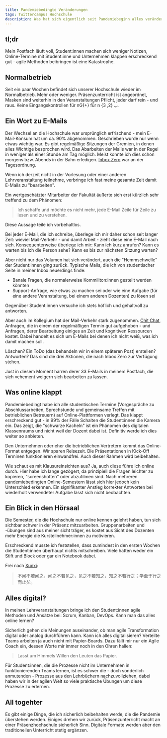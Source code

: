 ```yaml
---
title: Pandemiebedingte Veränderungen
tags: Twittercampus Hochschule
description: Was hat sich eigentlich seit Pandemiebeginn alles verändert? 
---
```


## tl;dr

Mein Postfach läuft voll, Student:innen machen sich weniger Notizen, Online-Termine mit Student:inne und Unternehmen klappen erschreckend gut - agile Methoden beibringen ist eine Katastrophe. 

## Normalbetrieb

Seit ein paar Wochen befindet sich unserer Hochschule wieder im Normalbetrieb. Mehr oder weniger. Präsenzunterricht ist angeordnet, Masken sind weiterhin in den Veranstaltungen Pflicht, jeder darf rein - und raus. Keine Eingangskontrollen für nG{+} für n &#2208; {2, 3}.

## Ein Wort zu E-Mails

Der Wechsel an die Hochschule war ursprünglich erfrischend - mein E-Mail-Konsum hat um ca. 90% abgenommen. Geschrieben wurde nur wenn etwas wichtig war. Es gibt regelmäßige Sitzungen der Gremien, in denen alles Wichtige besprochen wird. Das Abarbeiten der Mails war in der Regel in weniger als einer Stunde am Tag möglich. Meist konnte ich dies schon morgens bzw. Abends in der Bahn erledigen. [Inbox Zero](Ihttps://www.43folders.com/43-folders-series-inbox-zero) war an der Tagesordnung.

Wenn ich derzeit nicht in der Vorlesung oder einer anderen Lehrveranstaltung teilnehme, verbringe ich fast meine gesamte Zeit damit E-Mails zu "bearbeiten".

Ein wertgeschätzter Mitarbeiter der Fakultät äußerte sich erst kürzlich sehr treffend zu dem Phänomen: 

> Ich schaffe und möchte es nicht mehr, jede E-Mail Zeile für Zeile zu lesen und zu verstehen. 

Diese Aussage teile ich vorbehaltlos.  

Bei jeder E-Mail, die ich schreibe, überlege ich mir daher schon seit langer Zeit: wieviel Mail-Verkehr - und damit Arbeit - zieht diese eine E-Mail nach sich. Konsequenterweise überlege ich mir: Kann ich kurz anrufen? Kann es warten bis ich die Person sehe? Kann es bis zur nächsten Sitzung warten? 

Aber nicht nur das Volumen hat sich verändert, auch die "Hemmschwelle" der Student:innen ging zurück. Typische Mails, die ich von studentischer Seite in meiner Inbox neuerdings finde: 

- Banale Fragen, die normalerweise Kommiliton:innen gestellt werden könnten 
- Support-Anfrage, wie etwas zu machen sei oder wie eine Aufgabe (für eine andere Veranstaltung, bei einem anderen Dozenten) zu lösen sei 

Gegenüber Student:innen versuche ich stets höflich und  gehaltvoll zu antworten.

Aber auch im Kollegium hat der Mail-Verkehr stark zugenommen. [Chit Chat](https://www.urbandictionary.com/define.php?term=Chit%20Chat), Anfragen, die in einem der regelmäßigen Termin gut aufgehoben - und Anfragen, derer Bearbeitung einiges an Zeit und kognitiven Ressourcen kostet. Dabei handelt es sich um E-Mails bei denen ich nicht weiß, was ich damit machen soll. 

Löschen? Ein ToDo (das behandeln wir in einem späteren Post) erstellen? Antworten? Das sind die drei Aktionen, die nach Inbox Zero zur Verfügung stehen.

Just in diesem Moment harren derer 33 E-Mails in meinem Postfach, die sich vehement weigern sich bearbeiten zu lassen. 

## Was online klappt 

Pandemiebedingt habe ich alle studentischen Termine (Vorgespräche zu Abschlussarbeiten, Sprechstunde und gemeinsame Treffen mit betrieblichen Betreuern) auf Online-Plattformen verlegt. Das klappt erschreckend gut - in 99% der Fälle Schalten die Student:innen die Kamera ein. Das zeigt, die "schwarze Kacheln" ist ein Phänomen des digitalen Klassenraums und nicht weil der Dozent dabei ist. Definitiv werde ich dies weiter so anbieten. 

Den Unternehmen oder eher die betrieblichen Vertretern kommt das Online-Format entgegen. Wir sparen Reisezeit. Die Präsentationen in Kick-Off Terminen funktionieren einwandfrei. Auch dieser Rahmen wird beibehalten. 

Wie schaut es mit Klausureinsichten aus? Ja, auch diese führe ich online durch. Hier habe ich lange gezögert, da prinzipiell die Fragen leichter zu kopieren, "screenshotten" oder abzufilmen sind. Nach mehreren pandemiebedingten Online-Semestern lässt sich hier jedoch kein Unterschied erkennen. Ein signifikanter Anstieg korrekter Antworten bei wiederholt verwendeter Aufgabe lässt sich nicht beobachten. 

## Ein Blick in den Hörsaal 

Die Semester, die die Hochschule nur online kennen gelehrt haben, tun sich sichtbar schwer in der Präsenz mitzuarbeiten. Gruppenarbeiten und -übungen sind aus meiner sicht träger, es kostet aus Sicht des Dozenten mehr Energie die Kursteilnehmer:innen zu motivieren. 

Erschreckend musste ich feststellen, dass zumindest in den ersten Wochen die Student:innen überhaupt nichts mitschreiben. Viele hatten weder ein Stift und Block oder gar ein Notebook dabei. 

Frei nach [Xunxi](https://en.wikipedia.org/wiki/Xunzi): 

> 不闻不若闻之，闻之不若见之，见之不若知之，知之不若行之；学至于行之而止矣。

## Alles digital?

In meinen Lehrveranstaltungen bringe ich den Student:innen agile Methoden und Ansätze bei: Scrum, Kanban, DevOps.  Kann man das alles online lernen? 

Sicherlich gehen die Meinungen auseinander, ob man agile Transformation digital oder analog durchführen kann. Kann ich alles digitalisieren? Verteilte Teams arbeiten ja auch nicht mit Papier-Boards. Dazu fällt mir nur ein Agile Coach ein, dessen Worte mir immer noch in den Ohren hallen: 

> Lasst um Himmels Willen den Leuten das Papier.

Für Student:innen, die die Prozesse nicht im Unternehmen in funktionierenden Teams lernen, ist es schwer die - doch sonderlich anmutenden - Prozesse aus den Lehrbüchern nachzuvollziehen, dabei haben wir in der agilen Welt so viele praktische Übungen um diese Prozesse zu erlernen. 

## All togehter 

Es gibt einige Dinge, die ich sicherlich beibehalten werde, die die Pandemie überstehen werden. Einiges drehen wir zurück, Präsenzunterricht macht an einer Präsenzhochschule sicherlich Sinn. Digitale Formate werden aber den traditionellen Unterricht stetig ergänzen.